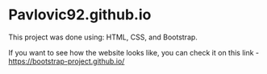# Pavlovic92.github.io
This project was done using: HTML, CSS, and Bootstrap.

If you want to see how the website looks like, you can check it on this link - https://bootstrap-project.github.io/
